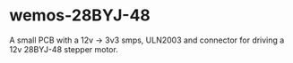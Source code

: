 # wemos-28BYJ-48
A small PCB with a 12v -> 3v3 smps, ULN2003 and connector for driving a 12v 28BYJ-48 stepper motor.
